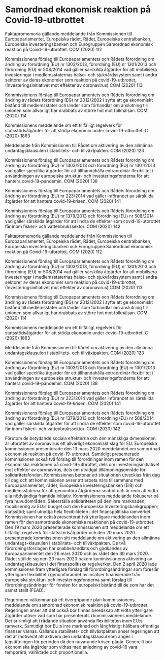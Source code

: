 # Samordnad ekonomisk reaktion på Covid-19-utbrottet

Faktapromemoria gällande meddelande från Kommissionen till Europaparlamentet, Europeiska rådet,
Rådet, Europeiska centralbanken, Europeiska investeringsbanken och
Eurogruppen Samordnad ekonomisk reaktion på Covid-19-utbrottet. COM (2020) 112

Kommissionens förslag till Europaparlamentets och Rådets förordning om
ändring av förordning (EU) nr 1303/2013, förordning (EU) nr 1301/2013 och
förordning (EU) nr 508/2014 vad gäller särskilda åtgärder för att mobilisera
investeringar i medlemsstaternas hälso- och sjukvårdssystem samt i andra
sektorer av deras ekonomier som reaktion på covid-19-utbrottet,
(Investeringsinitiativet mot effekter av coronavirus) COM (2020) 113

Kommissionens förslag till Europaparlamentets och Rådets förordning om
ändring av rådets förordning (EG) nr 2012/2002 i syfte att ge ekonomiskt
bistånd till medlemsstater och länder som förhandlar om anslutning till unionen
som allvarligt har drabbats av större hot mot folkhälsan. COM (2020) 114

Kommissionens meddelande om ett tillfälligt regelverk för statsstödsåtgärder
för att stödja ekonomin under covid-19-utbrottet. C (2020) 1863

Meddelande från Kommissionen till Rådet om aktivering av den allmänna
undantagsklausulen i stabilitets- och tillväxtpakten. COM (2020) 123

Kommissionens förslag till Europaparlamentets och Rådets förordning om
ändring av förordning (EU) nr 1303/2013 och förordning (EU) nr 1301/2013
vad gäller specifika åtgärder för att tillhandahålla extraordinär flexibilitet i
användningen av europeiska struktur- och investeringsfonderna för att hantera
covid-19-pandemin. COM (2020) 138

Kommissionens förslag till Europaparlamentets och Rådets förordning om ändring av förordning (EU) nr 223/2014 vad gäller införandet av särskilda åtgärder för att hantera covid-19-krisen. COM (2020) 141

Kommissionens förslag till Europaparlamentets och Rådets förordning om ändring av förordning (EU) nr 1379/2013 och förordning (EU) nr 508/2014 vad gäller särskilda åtgärder för att lindra de effekter som covid-19-utbrottet får inom fiskeri- och vattenbrukssektor. COM (2020) 142

Faktapromemoria gällande meddelande från Kommissionen till Europaparlamentet, Europeiska rådet,
Rådet, Europeiska centralbanken, Europeiska investeringsbanken och
Eurogruppen Samordnad ekonomisk reaktion på Covid-19-utbrottet. COM (2020) 112

Kommissionens förslag till Europaparlamentets och Rådets förordning om
ändring av förordning (EU) nr 1303/2013, förordning (EU) nr 1301/2013 och
förordning (EU) nr 508/2014 vad gäller särskilda åtgärder för att mobilisera
investeringar i medlemsstaternas hälso- och sjukvårdssystem samt i andra
sektorer av deras ekonomier som reaktion på covid-19-utbrottet,
(Investeringsinitiativet mot effekter av coronavirus) COM (2020) 113

Kommissionens förslag till Europaparlamentets och Rådets förordning om
ändring av rådets förordning (EG) nr 2012/2002 i syfte att ge ekonomiskt
bistånd till medlemsstater och länder som förhandlar om anslutning till unionen
som allvarligt har drabbats av större hot mot folkhälsan. COM (2020) 114

Kommissionens meddelande om ett tillfälligt regelverk för statsstödsåtgärder
för att stödja ekonomin under covid-19-utbrottet. C (2020) 1863

Meddelande från Kommissionen till Rådet om aktivering av den allmänna
undantagsklausulen i stabilitets- och tillväxtpakten. COM (2020) 123

Kommissionens förslag till Europaparlamentets och Rådets förordning om
ändring av förordning (EU) nr 1303/2013 och förordning (EU) nr 1301/2013
vad gäller specifika åtgärder för att tillhandahålla extraordinär flexibilitet i
användningen av europeiska struktur- och investeringsfonderna för att hantera
covid-19-pandemin. COM (2020) 138

Kommissionens förslag till Europaparlamentets och Rådets förordning om ändring av förordning (EU) nr 223/2014 vad gäller införandet av särskilda åtgärder för att hantera covid-19-krisen. COM (2020) 141

Kommissionens förslag till Europaparlamentets och Rådets förordning om ändring av förordning (EU) nr 1379/2013 och förordning (EU) nr 508/2014 vad gäller särskilda åtgärder för att lindra de effekter som covid-19-utbrottet får inom fiskeri- och vattenbrukssektor. COM (2020) 142

Förutom de betydande sociala effekterna och den mänskliga dimensionen är utbrottet av coronavirus ett allvarligt ekonomiskt slag för EU. Europeiska kommissionen presenterade den 13 mars 2020 meddelandet om samordnad ekonomisk reaktion på covid-19-utbrottet. Samtidigt presenterade kommissionen också två förslag till förordningar inom ramen för den ekonomiska reaktionen på covid-19-utbrottet, dels om investeringsinitiativet mot effekter av coronavirus, dels om utvidgat tillämpningsområde för solidaritetsfonden. Kommissionen betonar att situationen utvecklas från dag till dag och att kommissionen avser att arbeta nära tillsammans med Europaparlamentet, rådet, Europeiska investeringsbanken (EIB) och medlemsstaterna för att genomföra åtgärderna snabbt och är redo att vidta alla nödvändiga framtida initiativ. Kommissionens meddelande fokuserar på fyra huvudområden: Säkerställa solidariteten på den inre marknaden; mobilisering av EU:s budget och den Europeiska Investeringsbankgruppen; statsstöd; samt utnyttja hela flexibiliteten i det finanspolitiska ramverket. Kommissionen har också presenterat två ytterligare meddelanden inom ramen för den samordnade ekonomiska reaktionen på covid-19-utbrottet. Den 19 mars 2020 presenterade kommissionen sitt meddelande om ett tillfälligt regelverk för statsstödsåtgärder och den 20 mars 2020 presenterade kommissionen sitt meddelande om aktivering av den allmänna undantags-klausulen i stabilitets- och tillväxtpakten. De två förordningsförslagen har snabbehandlats och godkändes av Europaparlamentet den 26 mars 2020 och av rådet den 30 mars 2020. Rådet ställde sig den 23 mars 2020 bakom kommissionens aktivering av undantagsklausulen i det finanspolitiska regelverket. Den 2 april 2020 lade kommissionen fram ytterligare förslag till förordningsändringar som föreslår ytterligare flexibilitet i genomförandet av insatser finansierade från europeiska struktur- och investeringsfonderna samt förslag till förordningsändringar för fonden för europeiskt bistånd till de som har det sämst ställt (FEAD).

Regeringen välkomnar på ett övergripande plan kommissionens meddelande om samordnad ekonomisk reaktion på covid-19-utbrottet. Regeringen anser att det också bör finnas beredskap att vidta ytterligare åtgärder utöver vad som har presenterats i kommissionens meddelande. Det är rimligt att i rådande situation använda flexibiliteten inom EU:s ramverk. Samtidigt bör EU:s inre marknad och långfristigt hållbara offentliga finanser värnas. Gällande stabilitets- och tillväxtpakten anser regeringen att det är motiverat att aktivera den undantagsklausul som anges i lagstiftningen för perioden då den nuvarande krisen pågår. Generellt bör ekonomiska åtgärder som vidtas med anledning av covid-19 vara temporära, välriktade och proportionella.
